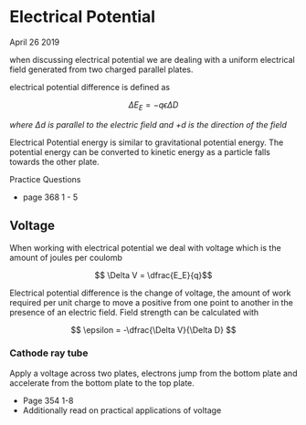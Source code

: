 # Electrical Potential

April 26 2019

when discussing electrical potential we are dealing with a uniform electrical field generated from two charged parallel plates.

electrical potential difference is defined as

$$ \Delta E_E = -q\epsilon\Delta D $$

_where $\Delta d$ is parallel to the electric field and $+d$ is the direction of the field_

Electrical Potential energy is similar to gravitational potential energy. The potential energy can be converted to kinetic energy as a particle falls towards the other plate.

Practice Questions

- page 368 1 - 5

## Voltage

When working with electrical potential we deal with voltage which is the amount of joules per coulomb

$$ \Delta V = \dfrac{E_E}{q}$$

Electrical potential difference is the change of voltage, the amount of work required per unit charge to move a positive from one point to another in the presence of an electric field.
Field strength can be calculated with

$$ \epsilon = -\dfrac{\Delta V}{\Delta D} $$

### Cathode ray tube

Apply a voltage across two plates, electrons jump from the bottom plate and accelerate from the bottom plate to the top plate.

- Page 354 1-8
- Additionally read on practical applications of voltage
